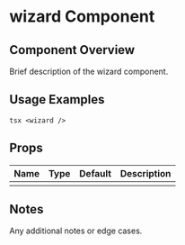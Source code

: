 # wizard Component

## Component Overview

Brief description of the wizard component.

## Usage Examples

`tsx
<wizard />
`

## Props

| Name | Type | Default | Description |
| ---- | ---- | ------- | ----------- |
|      |      |         |             |

## Notes

Any additional notes or edge cases.
